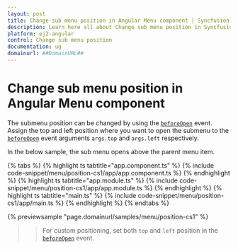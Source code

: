 ```yaml
---
layout: post
title: Change sub menu position in Angular Menu component | Syncfusion
description: Learn here all about Change sub menu position in Syncfusion Angular Menu component of Syncfusion Essential JS 2 and more.
platform: ej2-angular
control: Change sub menu position 
documentation: ug
domainurl: ##DomainURL##
---
```


# Change sub menu position in Angular Menu component

The submenu position can be changed by using the [`beforeOpen`](https://ej2.syncfusion.com/angular/documentation/api/menu/#beforeopen) event. Assign the top and left position where you want to open the submenu to the [`beforeOpen`](https://ej2.syncfusion.com/angular/documentation/api/menu/#beforeopen) event arguments `args.top` and `args.left` respectively.

In the below sample, the sub menu opens above the parent menu item.

{% tabs %}
{% highlight ts tabtitle="app.component.ts" %}
{% include code-snippet/menu/position-cs1/app/app.component.ts %}
{% endhighlight %}
{% highlight ts tabtitle="app.module.ts" %}
{% include code-snippet/menu/position-cs1/app/app.module.ts %}
{% endhighlight %}
{% highlight ts tabtitle="main.ts" %}
{% include code-snippet/menu/position-cs1/app/main.ts %}
{% endhighlight %}
{% endtabs %}
  
{% previewsample "page.domainurl/samples/menu/position-cs1" %}

>> For custom positioning, set both `top` and `left` position in the [`beforeOpen`](https://ej2.syncfusion.com/angular/documentation/api/menu/#beforeopen) event.
